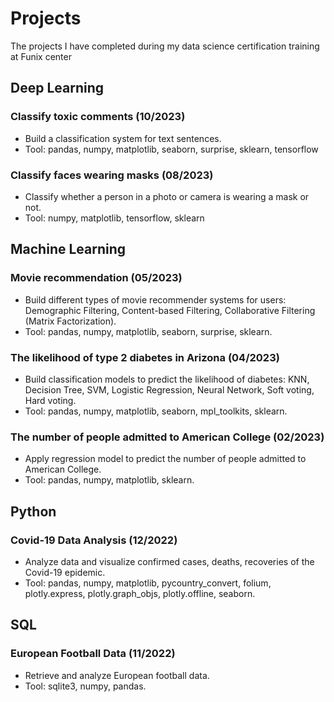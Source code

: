 # Projects
The projects I have completed during my data science certification training at Funix center

## Deep Learning
### Classify toxic comments (10/2023)
* Build a classification system for text sentences.
* Tool: pandas, numpy, matplotlib, seaborn, surprise, sklearn, tensorflow
### Classify faces wearing masks (08/2023)
* Classify whether a person in a photo or camera is wearing a mask or not.
* Tool: numpy, matplotlib, tensorflow, sklearn

## Machine Learning
### Movie recommendation (05/2023)
* Build different types of movie recommender systems for users: Demographic Filtering, Content-based Filtering, Collaborative Filtering (Matrix Factorization).
* Tool: pandas, numpy, matplotlib, seaborn, surprise, sklearn.

### The likelihood of type 2 diabetes in Arizona (04/2023)
* Build classification models to predict the likelihood of diabetes: KNN, Decision Tree, SVM, Logistic Regression, Neural Network, Soft voting, Hard voting.
* Tool: pandas, numpy, matplotlib, seaborn, mpl_toolkits, sklearn.

### The number of people admitted to American College (02/2023)
* Apply regression model to predict the number of people admitted to American College.
* Tool: pandas, numpy, matplotlib, sklearn.

## Python
### Covid-19 Data Analysis (12/2022)
* Analyze data and visualize confirmed cases, deaths, recoveries of the Covid-19 epidemic.
* Tool: pandas, numpy, matplotlib, pycountry_convert, folium, plotly.express, plotly.graph_objs, plotly.offline, seaborn.

## SQL
### European Football Data (11/2022)
* Retrieve and analyze European football data.
* Tool: sqlite3, numpy, pandas.

